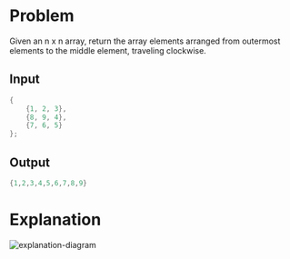 # Problem

Given an n x n array, return the array elements arranged from outermost elements to the middle element, traveling clockwise.

## Input

```cpp
{
    {1, 2, 3},
    {8, 9, 4},
    {7, 6, 5}
};
```

## Output

```cpp
{1,2,3,4,5,6,7,8,9}
```

# Explanation

![explanation-diagram](https://res.cloudinary.com/dqf7aonc2/image/upload/v1633330146/Screenshot_434__LI_klgkuc.jpg)
